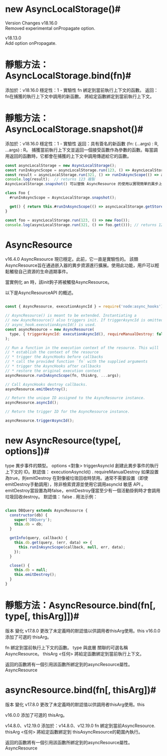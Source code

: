 # new AsyncLocalStorage()#
Version	Changes
v18.16.0	
Removed experimental onPropagate option.

v18.13.0	
Add option onPropagate.

# 靜態方法：AsyncLocalStorage.bind(fn)#
添加於：v18.16.0
穩定性：1 - 實驗性
fn <Function>綁定到當前執行上下文的函數。
返回：<Function>fn在捕獲的執行上下文中調用的新函數。
將給定函數綁定到當前執行上下文。

# 靜態方法：AsyncLocalStorage.snapshot()#
添加於：v18.16.0
穩定性：1 - 實驗性
返回：<Function>具有簽名的新函數 (fn: (...args) : R, ...args) : R。
捕獲當前執行上下文並返回一個接受函數作為參數的函數。每當調用返回的函數時，它都會在捕獲的上下文中調用傳遞給它的函數。
```javascript
const asyncLocalStorage = new AsyncLocalStorage();
const runInAsyncScope = asyncLocalStorage.run(123, () => AsyncLocalStorage.snapshot());
const result = asyncLocalStorage.run(321, () => runInAsyncScope(() => asyncLocalStorage.getStore()));
console.log(result);  // returns 123 複製
AsyncLocalStorage.snapshot() 可以替換 AsyncResource 的使用以實現簡單的異步上下文跟踪目的，例如：

class Foo {
  #runInAsyncScope = AsyncLocalStorage.snapshot();

  get() { return this.#runInAsyncScope(() => asyncLocalStorage.getStore()); }
}

const foo = asyncLocalStorage.run(123, () => new Foo());
console.log(asyncLocalStorage.run(321, () => foo.get())); // returns 123 
```
# AsyncResource
v16.4.0	AsyncResource 現已穩定。此前，它一直是實驗性的。
該類AsyncResource旨在通過嵌入器的異步資源進行擴展。使用此功能，用戶可以輕鬆觸發自己資源的生命週期事件。

當實例化 an 時，該init鉤子將被觸發AsyncResource。

以下是AsyncResourceAPI 的概述。
```javascript

const { AsyncResource, executionAsyncId } = require('node:async_hooks');

// AsyncResource() is meant to be extended. Instantiating a
// new AsyncResource() also triggers init. If triggerAsyncId is omitted then
// async_hook.executionAsyncId() is used.
const asyncResource = new AsyncResource(
  type, { triggerAsyncId: executionAsyncId(), requireManualDestroy: false },
);

// Run a function in the execution context of the resource. This will
// * establish the context of the resource
// * trigger the AsyncHooks before callbacks
// * call the provided function `fn` with the supplied arguments
// * trigger the AsyncHooks after callbacks
// * restore the original execution context
asyncResource.runInAsyncScope(fn, thisArg, ...args);

// Call AsyncHooks destroy callbacks.
asyncResource.emitDestroy();

// Return the unique ID assigned to the AsyncResource instance.
asyncResource.asyncId();

// Return the trigger ID for the AsyncResource instance.

asyncResource.triggerAsyncId();
```
# new AsyncResource(type[, options])#
type <string>異步事件的類型。
options <對象>
triggerAsyncId <number>創建此異步事件的執行上下文的 ID。默認值： executionAsyncId() .
requireManualDestroy <boolean>如果設置為true，則emitDestroy 在對像被垃圾回收時禁用。通常不需要設置（即使emitDestroy手動調用），除非檢索資源並使用它調用asyncId 敏感 API 。emitDestroy當設置為時false，emitDestroy僅當至少有一個活動掛鉤時才會調用垃圾回收destroy。 默認值： false .
用法示例：
```javascript

class DBQuery extends AsyncResource {
  constructor(db) {
    super('DBQuery');
    this.db = db;
  }

  getInfo(query, callback) {
    this.db.get(query, (err, data) => {
      this.runInAsyncScope(callback, null, err, data);
    });
  }

  close() {
    this.db = null;
    this.emitDestroy();
  }
} 
```

# 靜態方法：AsyncResource.bind(fn[, type[, thisArg]])#
版本	變化
v17.8.0	更改了未定義時的默認值以供調用者thisArg使用。this
v16.0.0	添加了可選的 thisArg。

fn <Function>綁定到當前執行上下文的函數。
type <string>與底層 關聯的可選名稱 AsyncResource。
thisArg <任何>
將給定函數綁定到當前執行上下文。

返回的函數將有一個引用該函數所綁定到的asyncResource屬性。AsyncResource

# asyncResource.bind(fn[, thisArg])#
版本	變化
v17.8.0	更改了未定義時的默認值以供調用者thisArg使用。this

v16.0.0	添加了可選的 thisArg。

v14.8.0、v12.19.0	添加於：v14.8.0、v12.19.0
fn <Function>綁定到當前AsyncResource.
thisArg <任何>
將給定函數綁定到 thisAsyncResource的範圍內執行。

返回的函數將有一個引用該函數所綁定到的asyncResource屬性。AsyncResource